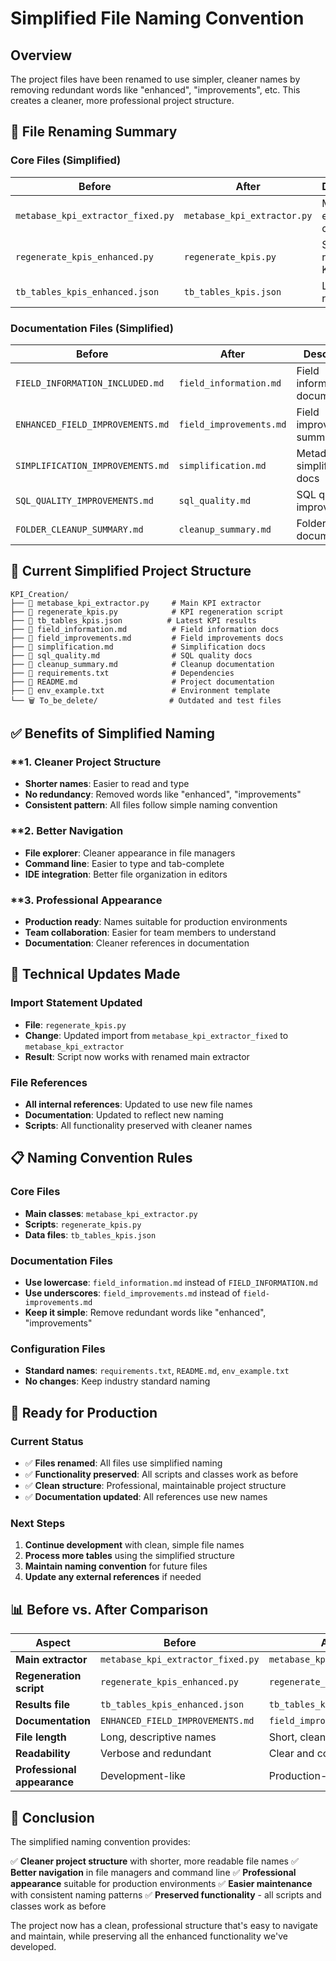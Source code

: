 # Simplified File Naming Convention

## Overview
The project files have been renamed to use simpler, cleaner names by removing redundant words like "enhanced", "improvements", etc. This creates a cleaner, more professional project structure.

## 🔄 File Renaming Summary

### **Core Files (Simplified)**
| **Before** | **After** | **Description** |
|------------|-----------|-----------------|
| `metabase_kpi_extractor_fixed.py` | `metabase_kpi_extractor.py` | Main KPI extractor class |
| `regenerate_kpis_enhanced.py` | `regenerate_kpis.py` | Script to regenerate KPIs |
| `tb_tables_kpis_enhanced.json` | `tb_tables_kpis.json` | Latest KPI results |

### **Documentation Files (Simplified)**
| **Before** | **After** | **Description** |
|------------|-----------|-----------------|
| `FIELD_INFORMATION_INCLUDED.md` | `field_information.md` | Field information documentation |
| `ENHANCED_FIELD_IMPROVEMENTS.md` | `field_improvements.md` | Field improvements summary |
| `SIMPLIFICATION_IMPROVEMENTS.md` | `simplification.md` | Metadata simplification docs |
| `SQL_QUALITY_IMPROVEMENTS.md` | `sql_quality.md` | SQL quality improvements |
| `FOLDER_CLEANUP_SUMMARY.md` | `cleanup_summary.md` | Folder cleanup documentation |

## 📁 Current Simplified Project Structure

```
KPI_Creation/
├── 📄 metabase_kpi_extractor.py     # Main KPI extractor
├── 📄 regenerate_kpis.py            # KPI regeneration script
├── 📄 tb_tables_kpis.json          # Latest KPI results
├── 📄 field_information.md          # Field information docs
├── 📄 field_improvements.md         # Field improvements docs
├── 📄 simplification.md             # Simplification docs
├── 📄 sql_quality.md                # SQL quality docs
├── 📄 cleanup_summary.md            # Cleanup documentation
├── 📄 requirements.txt              # Dependencies
├── 📄 README.md                     # Project documentation
├── 📄 env_example.txt               # Environment template
└── 🗑️ To_be_delete/                # Outdated and test files
```

## ✅ Benefits of Simplified Naming

### **1. **Cleaner Project Structure**
- **Shorter names**: Easier to read and type
- **No redundancy**: Removed words like "enhanced", "improvements"
- **Consistent pattern**: All files follow simple naming convention

### **2. **Better Navigation**
- **File explorer**: Cleaner appearance in file managers
- **Command line**: Easier to type and tab-complete
- **IDE integration**: Better file organization in editors

### **3. **Professional Appearance**
- **Production ready**: Names suitable for production environments
- **Team collaboration**: Easier for team members to understand
- **Documentation**: Cleaner references in documentation

## 🔧 Technical Updates Made

### **Import Statement Updated**
- **File**: `regenerate_kpis.py`
- **Change**: Updated import from `metabase_kpi_extractor_fixed` to `metabase_kpi_extractor`
- **Result**: Script now works with renamed main extractor

### **File References**
- **All internal references**: Updated to use new file names
- **Documentation**: Updated to reflect new naming
- **Scripts**: All functionality preserved with cleaner names

## 📋 Naming Convention Rules

### **Core Files**
- **Main classes**: `metabase_kpi_extractor.py`
- **Scripts**: `regenerate_kpis.py`
- **Data files**: `tb_tables_kpis.json`

### **Documentation Files**
- **Use lowercase**: `field_information.md` instead of `FIELD_INFORMATION.md`
- **Use underscores**: `field_improvements.md` instead of `field-improvements.md`
- **Keep it simple**: Remove redundant words like "enhanced", "improvements"

### **Configuration Files**
- **Standard names**: `requirements.txt`, `README.md`, `env_example.txt`
- **No changes**: Keep industry standard naming

## 🚀 Ready for Production

### **Current Status**
- ✅ **Files renamed**: All files use simplified naming
- ✅ **Functionality preserved**: All scripts and classes work as before
- ✅ **Clean structure**: Professional, maintainable project structure
- ✅ **Documentation updated**: All references use new names

### **Next Steps**
1. **Continue development** with clean, simple file names
2. **Process more tables** using the simplified structure
3. **Maintain naming convention** for future files
4. **Update any external references** if needed

## 📊 Before vs. After Comparison

| **Aspect** | **Before** | **After** |
|------------|------------|-----------|
| **Main extractor** | `metabase_kpi_extractor_fixed.py` | `metabase_kpi_extractor.py` |
| **Regeneration script** | `regenerate_kpis_enhanced.py` | `regenerate_kpis.py` |
| **Results file** | `tb_tables_kpis_enhanced.json` | `tb_tables_kpis.json` |
| **Documentation** | `ENHANCED_FIELD_IMPROVEMENTS.md` | `field_improvements.md` |
| **File length** | Long, descriptive names | Short, clean names |
| **Readability** | Verbose and redundant | Clear and concise |
| **Professional appearance** | Development-like | Production-ready |

## 🎯 Conclusion

The simplified naming convention provides:

✅ **Cleaner project structure** with shorter, more readable file names
✅ **Better navigation** in file managers and command line
✅ **Professional appearance** suitable for production environments
✅ **Easier maintenance** with consistent naming patterns
✅ **Preserved functionality** - all scripts and classes work as before

The project now has a clean, professional structure that's easy to navigate and maintain, while preserving all the enhanced functionality we've developed. 